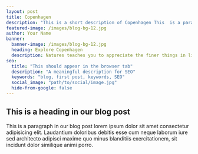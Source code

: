 ```yaml
---
layout: post
title: Copenhagen
description: "This is a short description of Copenhagen This  is a paragraph in our blog post lorem ipsum dolor sit amet consectetur adipisicing elit. Laudantium doloribus debitis esse cum neque laborum iure sed architecto."
featured-image: /images/blog-bg-12.jpg
author: Your Name
banner:
  banner-image: /images/blog-bg-12.jpg
  heading: Explore Copenhagen
  description: Natures teaches you to appreciate the finer things in life, to be present, live in the moment and just breath.
seo: 
  title: "This should appear in the browser tab"
  description: "A meaningful description for SEO"
  keywords: "blog, first post, keywords, SEO"
  social_image: "path/to/social/image.jpg"
  hide-from-google: false
---
```



## This is a heading in our blog post 

This  is a paragraph in our blog post lorem ipsum dolor sit amet consectetur adipisicing elit. Laudantium doloribus debitis esse cum neque laborum iure sed architecto adipisci maxime quo minus blanditiis exercitationem, sit incidunt dolor similique animi porro.